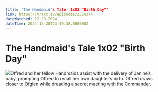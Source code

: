 ```yaml
---
title: 'The Handmaid's Tale  1x02 "Birth Day"' 
link: https://trakt.tv/episodes/2554374
dateWatched: 12-28-2024
dateTime: 2024-12-28T23:40:38.000000Z
---
```

# The Handmaid's Tale  1x02 "Birth Day"

![](https://walter-r2.trakt.tv/images/episodes/002/554/374/screenshots/thumb/0218dce4d8.jpg)Offred and her fellow Handmaids assist with the delivery of Janine’s baby, prompting Offred to recall her own daughter’s birth. Offred draws closer to Ofglen while dreading a secret meeting with the Commander.
